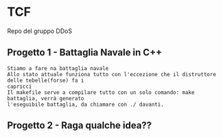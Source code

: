 # TCF
Repo del gruppo DDoS 
## Progetto 1 - Battaglia Navale in C++
    Stiamo a fare na battaglia navale
    Allo stato attuale funziona tutto con l'eccezione che il distruttore delle tebelle(forse) fa i
    capricci
    Il makefile serve a compilare tutto con un solo comando: make battaglia, verrà generato
    l'eseguibile battaglia, da chiamare con ./ davanti.

## Progetto 2 - Raga qualche idea??


